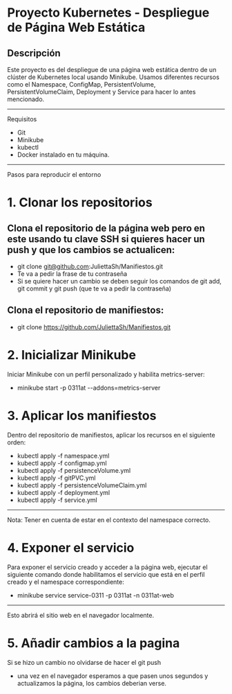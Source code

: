 # Proyecto Kubernetes - Despliegue de Página Web Estática
## Descripción
Este proyecto es del despliegue de una página web estática dentro de un clúster de Kubernetes local usando Minikube. Usamos diferentes recursos como el Namespace, ConfigMap, PersistentVolume, PersistentVolumeClaim, Deployment y Service para hacer lo antes mencionado.
________________________________________
Requisitos
* Git
* Minikube
* kubectl
* Docker instalado en tu máquina.
________________________________________
Pasos para reproducir el entorno
# 1. Clonar los repositorios
## Clona el repositorio de la página web pero en este usando tu clave SSH si quieres hacer un push y que los cambios se actualicen:
* git clone git@github.com:JuliettaSh/Manifiestos.git
* Te va a pedir la frase de tu contraseña
* Si se quiere hacer un cambio se deben seguir los comandos de git add, git commit y git push (que te va a pedir la contraseña)
## Clona el repositorio de manifiestos:
* git clone https://github.com/JuliettaSh/Manifiestos.git
# 2. Inicializar Minikube
Iniciar Minikube con un perfil personalizado y habilita metrics-server:
* minikube start -p 0311at --addons=metrics-server
# 3. Aplicar los manifiestos
Dentro del repositorio de manifiestos, aplicar los recursos en el siguiente orden:
* kubectl apply -f namespace.yml
* kubectl apply -f configmap.yml
* kubectl apply -f persistenceVolume.yml
* kubectl apply -f gitPVC.yml
* kubectl apply -f persistenceVolumeClaim.yml
* kubectl apply -f deployment.yml
* kubectl apply -f service.yml
***
  Nota: Tener en cuenta de estar en el contexto del namespace correcto.
# 4. Exponer el servicio
Para exponer el servicio creado y acceder a la página web, ejecutar el siguiente comando donde habilitamos el servicio que está en el perfil creado y el namespace correspondiente:
* minikube service service-0311 -p 0311at -n 0311at-web
***
  Esto abrirá el sitio web en el navegador localmente.
# 5. Añadir cambios a la pagina
Si se hizo un cambio no olvidarse de hacer el git push 
* una vez en el navegador esperamos a que pasen unos segundos y actualizamos la página, los cambios deberian verse.
